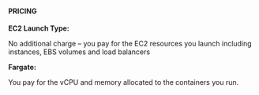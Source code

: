 #### PRICING


**EC2 Launch Type:**


No additional charge – you pay for the EC2 resources you launch including instances, EBS volumes and load balancers


**Fargate:**


You pay for the vCPU and memory allocated to the containers you run.

